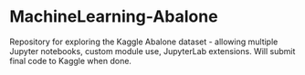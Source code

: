# MachineLearning-Abalone
Repository for exploring the Kaggle Abalone dataset - allowing multiple Jupyter notebooks, custom module use, JupyterLab extensions. Will submit final code to Kaggle when done.
